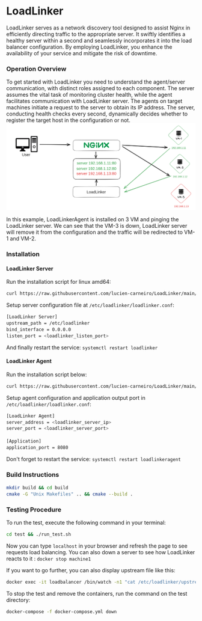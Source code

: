 # LoadLinker
LoadLinker serves as a network discovery tool designed to assist Nginx in efficiently directing traffic to the appropriate server.
It swiftly identifies a healthy server within a second and seamlessly incorporates it into the load balancer configuration.
By employing LoadLinker, you enhance the availability of your service and mitigate the risk of downtime.

### Operation Overview
To get started with LoadLinker you need to understand the agent/server communication, with distinct roles assigned to each component. The server assumes the vital task of monitoring cluster health, while the agent facilitates communication with LoadLinker server.
The agents on target machines initiate a request to the server to obtain its IP address. The server, conducting health checks every second, dynamically decides whether to register the target host in the configuration or not.
![alt text](./.github/assets/schema.png)

In this example, LoadLinkerAgent is installed on 3 VM and pinging the LoadLinker server.
We can see that the VM-3 is down, LoadLinker server will remove it from the configuration and the traffic will be redirected to VM-1 and VM-2.

### Installation
#### LoadLinker Server
Run the installation script for linux amd64:
```bash
curl https://raw.githubusercontent.com/lucien-carneiro/LoadLinker/main/install.sh | bash -s server
```
Setup server configuration file at `/etc/loadlinker/loadlinker.conf`:
```bash
[LoadLinker Server]
upstream_path = /etc/loadlinker
bind_interface = 0.0.0.0
listen_port = <loadlinker_listen_port>
```
And finally restart the service: `systemctl restart loadlinker`

#### LoadLinker Agent
Run the installation script below:
```bash
curl https://raw.githubusercontent.com/lucien-carneiro/LoadLinker/main/install.sh | bash -s agent
```
Setup agent configuration and application output port in `/etc/loadlinker/loadlinker.conf`:
```bash
[LoadLinker Agent]
server_address = <loadlinker_server_ip>
server_port = <loadlinker_server_port>

[Application]
application_port = 8080
```
Don't forget to restart the service: `systemctl restart loadlinkeragent`

### Build Instructions
```bash
mkdir build && cd build
cmake -G "Unix Makefiles" .. && cmake --build .
```

### Testing Procedure
To run the test, execute the following command in your terminal:
```bash
cd test && ./run_test.sh
```
Now you can type `localhost` in your browser and refresh the page to see requests load balancing.
You can also down a server to see how LoadLinker reacts to it : `docker stop machine1`

If you want to go further, you can also display upstream file like this:
```bash
docker exec -it loadbalancer /bin/watch -n1 "cat /etc/loadlinker/upstream.conf"
```
To stop the test and remove the containers, run the command on the test directory:
```bash
docker-compose -f docker-compose.yml down
```
